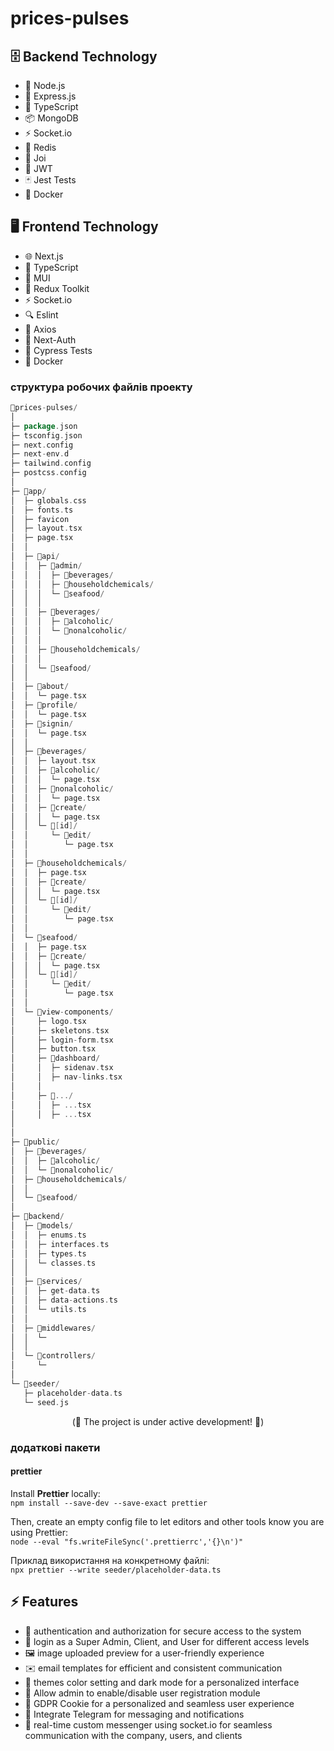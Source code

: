 # prices-pulses


## 🗄️ Backend Technology

- 🔧 Node.js
- 🚀 Express.js
- 📜 TypeScript
- 📦 MongoDB
- ⚡ Socket.io
- 🔄 Redis
- 🔑 Joi
- 🔐 JWT
- 🃏 Jest Tests
- 🐳 Docker

## 🖥️ Frontend Technology
- 🌐 Next.js
- 📜 TypeScript
- 🎨 MUI
- 🔁 Redux Toolkit
- ⚡ Socket.io
- 🔍 Eslint
- 📡 Axios
- 🔐 Next-Auth
- 🌲 Cypress Tests
- 🐳 Docker

### структура робочих файлів проекту

```go
📁prices-pulses/
│
├─ package.json
├─ tsconfig.json
├─ next.config
├─ next-env.d
├─ tailwind.config
├─ postcss.config
│
├─ 📁app/
│  ├─ globals.css
│  ├─ fonts.ts
│  ├─ favicon
│  ├─ layout.tsx
│  ├─ page.tsx
│  │
│  ├─ 📁api/
│  │  ├─ 📁admin/
│  │  │  ├─ 📁beverages/
│  │  │  ├─ 📁householdchemicals/
│  │  │  └─ 📁seafood/
│  │  │
│  │  ├─ 📁beverages/
│  │  │  ├─ 📁alcoholic/
│  │  │  └─ 📁nonalcoholic/
│  │  │
│  │  ├─ 📁householdchemicals/
│  │  │
│  │  └─ 📁seafood/
│  │
│  ├─ 📁about/
│  │  └─ page.tsx
│  ├─ 📁profile/
│  │  └─ page.tsx
│  ├─ 📁signin/
│  │  └─ page.tsx
│  │
│  ├─ 📁beverages/
│  │  ├─ layout.tsx
│  │  ├─ 📁alcoholic/
│  │  │  └─ page.tsx
│  │  ├─ 📁nonalcoholic/
│  │  │  └─ page.tsx
│  │  ├─ 📁create/
│  │  │  └─ page.tsx
│  │  └─ 📁[id]/
│  │     └─ 📁edit/
│  │        └─ page.tsx
│  │
│  ├─ 📁householdchemicals/
│  │  ├─ page.tsx
│  │  ├─ 📁create/
│  │  │  └─ page.tsx
│  │  └─ 📁[id]/
│  │     └─ 📁edit/
│  │        └─ page.tsx
│  │
│  └─ 📁seafood/
│  │  ├─ page.tsx
│  │  ├─ 📁create/
│  │  │  └─ page.tsx
│  │  └─ 📁[id]/
│  │     └─ 📁edit/
│  │        └─ page.tsx
│  │
│  └─ 📁view-components/
│     ├─ logo.tsx
│     ├─ skeletons.tsx
│     ├─ login-form.tsx
│     ├─ button.tsx
│     ├─ 📁dashboard/
│     │  ├─ sidenav.tsx
│     │  ├─ nav-links.tsx
│     │
│     ├─ 📁.../
│     │  ├─ ...tsx
│     │  ├─ ...tsx
│
│
├─ 📁public/
│  ├─ 📁beverages/
│  │  ├─ 📁alcoholic/
│  │  └─ 📁nonalcoholic/
│  ├─ 📁householdchemicals/
│  │   
│  └─ 📁seafood/  
│
├─ 📁backend/
│  ├─ 📁models/
│  │  ├─ enums.ts
│  │  ├─ interfaces.ts
│  │  ├─ types.ts
│  │  └─ classes.ts
│  │
│  ├─ 📁services/
│  │  ├─ get-data.ts
│  │  ├─ data-actions.ts
│  │  └─ utils.ts
│  │
│  ├─ 📁middlewares/
│  │  └─ 
│  │
│  └─ 📁controllers/
│     └─ 
│    
└─ 📁seeder/
   ├─ placeholder-data.ts
   └─ seed.js
```

 <p align="center">(🚧  The project is under active development! 🔨)</p>





### додаткові пакети

#### prettier
Install **Prettier** locally:\
``npm install --save-dev --save-exact prettier``

Then, create an empty config file to let editors and other tools know you are using Prettier:\
``node --eval "fs.writeFileSync('.prettierrc','{}\n')"``

Приклад використання на конкретному файлі:\
``npx prettier --write seeder/placeholder-data.ts``





## ⚡️ Features
- 🔑 authentication and authorization for secure access to the system
- 👑 login as a Super Admin, Client, and User for different access levels
- 🖼️ image uploaded preview for a user-friendly experience
- ✉️ email templates for efficient and consistent communication
- 🎨 themes color setting and dark mode for a personalized interface
- 🚫 Allow admin to enable/disable user registration module
- 🍪 GDPR Cookie for a personalized and seamless user experience
- 📣 Integrate Telegram for messaging and notifications
- 💬 real-time custom messenger using socket.io for seamless communication with the company, users, and clients



